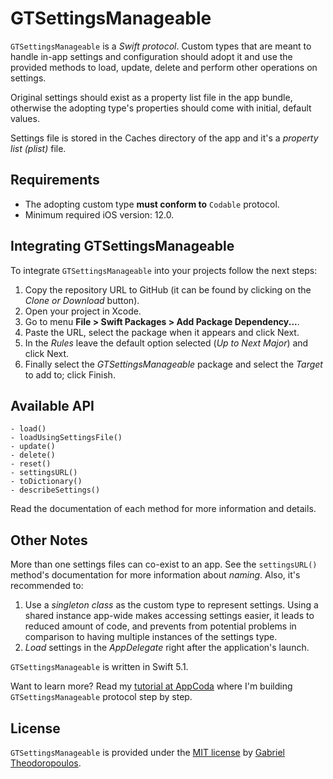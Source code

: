 # GTSettingsManageable

`GTSettingsManageable` is a *Swift protocol*. Custom types that are meant to handle in-app settings and configuration should adopt it and use the provided methods to load, update, delete and perform other operations on settings.

Original settings should exist as a property list file in the app bundle, otherwise the adopting type's properties should come with initial, default values.

Settings file is stored in the Caches directory of the app and it's a *property list (plist)* file.


## Requirements

* The adopting custom type **must conform to** `Codable` protocol.
* Minimum required iOS version: 12.0.

## Integrating GTSettingsManageable

To integrate `GTSettingsManageable` into your projects follow the next steps:

1. Copy the repository URL to GitHub (it can be found by clicking on the *Clone or Download* button).
2. Open your project in Xcode.
3. Go to menu **File > Swift Packages > Add Package Dependency...**.
4. Paste the URL, select the package when it appears and click Next.
5. In the *Rules* leave the default option selected (*Up to Next Major*) and click Next.
6. Finally select the *GTSettingsManageable* package and select the *Target* to add to; click Finish.

## Available API

```
- load()
- loadUsingSettingsFile()
- update()
- delete()
- reset()
- settingsURL()
- toDictionary()
- describeSettings()
```

Read the documentation of each method for more information and details.

## Other Notes

More than one settings files can co-exist to an app. See the `settingsURL()` method's documentation for more information about *naming*. Also, it's recommended to:

1. Use a *singleton class* as the custom type to represent settings. Using a shared instance app-wide makes accessing settings easier, it leads to reduced amount of code, and prevents from potential problems in comparison to having multiple instances of the settings type.
2. *Load* settings in the *AppDelegate* right after the application's launch.

`GTSettingsManageable` is written in Swift 5.1.

Want to learn more? Read my [tutorial at AppCoda](https://www.appcoda.com/swift-protocols-app-configuration/) where I'm building `GTSettingsManageable` protocol step by step.

## License

`GTSettingsManageable` is provided under the [MIT license](https://opensource.org/licenses/MIT) by [Gabriel Theodoropoulos](https://gtiapps.com).
